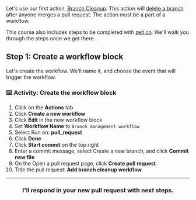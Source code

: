 Let's use our first action, [Branch Cleanup](https://github.com/jessfraz/branch-cleanup-action). This action will [delete a branch](https://stackoverflow.com/questions/10765321/should-i-delete-a-branch-after-merging-it) after anyone merges a pull request. The action must be a part of a workflow.

This course also includes steps to be completed with [zeit.co](https://zeit.co/). We'll walk you through the steps once we get there.

## Step 1: Create a workflow block

Let's create the workflow. We'll name it, and choose the event that will trigger the workflow.

### :keyboard: Activity: Create the workflow block

1. Click on the **Actions** tab
1. Click **Create a new workflow**
1. Click **Edit** in the new workflow block
1. Set **Workflow Name** to `Branch management workflow`
1. Select Run on: **pull_request**
1. Click **Done**
1. Click **Start commit** on the top right
1. Enter a commit message, select Create a new branch, and click **Commit new file**
1. On the Open a pull request page, click **Create pull request**
1. Title the pull request: **Add branch cleanup workflow**

<hr>
<h3 align="center">I'll respond in your new pull request with next steps.</h3>
